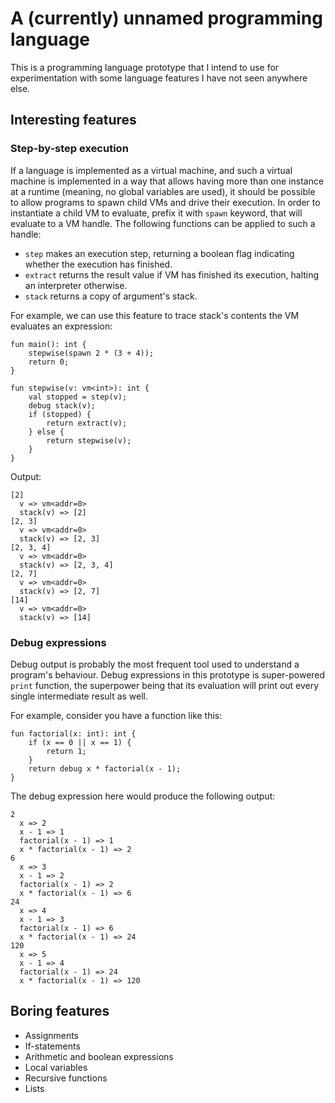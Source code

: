 # A (currently) unnamed programming language

This is a programming language prototype that I intend to use for
experimentation with some language features I have not seen anywhere else.

## Interesting features

### Step-by-step execution

If a language is implemented as a virtual machine, and such a virtual machine
is implemented in a way that allows having more than one instance at a runtime
(meaning, no global variables are used), it should be possible to allow
programs to spawn child VMs and drive their execution. In order to instantiate
a child VM to evaluate, prefix it with `spawn` keyword, that will evaluate to a
VM handle. The following functions can be applied to such a handle:

* `step` makes an execution step, returning a boolean
  flag indicating whether the execution has finished.
* `extract` returns the result value if VM has finished
  its execution, halting an interpreter otherwise.
* `stack` returns a copy of argument's stack.

For example, we can use this feature to trace stack's contents the VM
evaluates an expression:

```
fun main(): int {
    stepwise(spawn 2 * (3 + 4));
    return 0;
}

fun stepwise(v: vm<int>): int {
    val stopped = step(v);
    debug stack(v);
    if (stopped) {
        return extract(v);
    } else {
        return stepwise(v);
    }
}
```

Output:

```
[2]
  v => vm<addr=0>
  stack(v) => [2]
[2, 3]
  v => vm<addr=0>
  stack(v) => [2, 3]
[2, 3, 4]
  v => vm<addr=0>
  stack(v) => [2, 3, 4]
[2, 7]
  v => vm<addr=0>
  stack(v) => [2, 7]
[14]
  v => vm<addr=0>
  stack(v) => [14]
```

### Debug expressions

Debug output is probably the most frequent tool used to understand a program's
behaviour. Debug expressions in this prototype is super-powered `print`
function, the superpower being that its evaluation will print out every single
intermediate result as well.

For example, consider you have a function like this:

```
fun factorial(x: int): int {
    if (x == 0 || x == 1) {
        return 1;
    }
    return debug x * factorial(x - 1);
}
```

The debug expression here would produce the following output:

```
2
  x => 2
  x - 1 => 1
  factorial(x - 1) => 1
  x * factorial(x - 1) => 2
6
  x => 3
  x - 1 => 2
  factorial(x - 1) => 2
  x * factorial(x - 1) => 6
24
  x => 4
  x - 1 => 3
  factorial(x - 1) => 6
  x * factorial(x - 1) => 24
120
  x => 5
  x - 1 => 4
  factorial(x - 1) => 24
  x * factorial(x - 1) => 120
```

## Boring features

* Assignments
* If-statements
* Arithmetic and boolean expressions
* Local variables
* Recursive functions
* Lists
